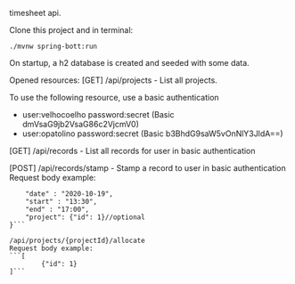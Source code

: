 timesheet api.

Clone this project and in terminal:

```./mvnw spring-bott:run```

On startup, a h2 database is created and seeded with some data.

Opened resources:
[GET]
/api/projects - List all projects.

To use the following resource, use a basic authentication
- user:velhocoelho password:secret (Basic dmVsaG9jb2VsaG86c2VjcmV0)
- user:opatolino password:secret (Basic b3BhdG9saW5vOnNlY3JldA==)

[GET]
/api/records - List all records for user in basic authentication

[POST]
/api/records/stamp - Stamp a record to user in basic authentication
Request body example:
```{
    "date" : "2020-10-19",
    "start" : "13:30",
    "end" : "17:00",
    "project": {"id": 1}//optional
}```
 
/api/projects/{projectId}/allocate
Request body example:
```[
        {"id": 1}
]```

